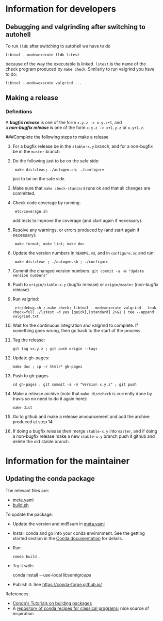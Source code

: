 # Information for developers

## Debugging and valgrinding after switching to autohell

To run `lldb` after switching to autohell we have to do 

    libtool --mode=execute lldb lstest

because of the way the executable is linked. `lstest` is the name of the
check program produced by `make check`. Similarly to run valgrind you have
to do:

    libtool --mode=execute valgrind ... 

## Making a release

### Definitions

A ***bugfix release*** is one of the form `x.y.z -> x.y.z+1`, and                
a ***non-bugfix release*** is one of the form `x.y.z -> x+1.y.z` or `x.y+1.z`. 

###Complete the following steps to make a release

1. For a bugfix release be in the `stable-x.y` branch, and for a non-bugfix be in the `master` branch

2. Do the following just to be on the safe side:
 
        make distclean; ./autogen.sh; ./configure
    
    just to be on the safe side.

2. Make sure that `make check-standard` runs ok and that all changes are committed. 

3. Check code coverage by running:

        etc/coverage.sh

    add tests to improve the coverage (and start again if necessary).
    
4. Resolve any warnings, or errors produced by (and start again if necessary):

        make format; make lint; make doc
    
5. Update the version numbers in `README.md`, and in `configure.ac`
   and run:
    
        make distclean ; ./autogen.sh ; ./configure
    
6. Commit the changed version numbers: `git commit -a -m "Update version numbers"` 

7. Push to `origin/stable-x.y` (bugfix release) or `origin/master` (non-bugfix release)

8. Run valgrind:

        etc/debug.sh ; make check; libtool --mode=execute valgrind --leak-check=full ./lstest -d yes [quick],[standard] 2>&1 | tee --append valgrind.txt

9. Wait for the continuous integration and valgrind to complete. If something goes wrong, then go back to the start of the process.
    
10. Tag the release:

        git tag vx.y.z ; git push origin --tags
    
11. Update gh-pages:

        make doc ; cp -r html/* gh-pages
    
12. Push to gh-pages

        cd gh-pages ; git commit -a -m "Version x.y.z" ; git push 

13. Make a release archive (note that `make distcheck` is currently done by travis so no need to do it again here):

        make dist 

14. Go to github and make a release announcement and add the archive produced at step 14

15. If doing a bugfix release then merge `stable-x.y` into `master`, and if doing a non-bugfix release make a new `stable-x.y` branch push it github and delete the old stable branch.


# Information for the maintainer

## Updating the conda package

The relevant files are:
- [meta.yaml](meta.yaml)
- [build.sh](build.sh)

To update the package:
- Update the version and md5sum in [meta.yaml](meta.yaml)

- Install conda and go into your conda environment.
  See the getting started section in the
  [Conda documentation](https://conda.io/docs/index.html) for details.

- Run:

    ```conda build .```

- Try it with:

    conda install --use-local libsemigroups

- Publish it: See https://conda-forge.github.io/

References:

- [Conda's Tutorials on building packages](https://conda.io/docs/build_tutorials.html)
- A [repository of conda recipes for classical programs](https://github.com/conda/conda-recipes); nice source of inspiration
